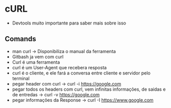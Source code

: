 # cURL

* Devtools muito importante para saber mais sobre isso <br>

## Comands

* man curl -> Disponibiliza o manual da ferramenta <br>
* Gitbash ja vem com curl <br>
* Curl é uma ferramenta <br>
* curl é um User-Agent que recebera resposta <br>
* curl é o cliente, e ele fará a conversa entre cliente e servidor pelo terminal <br>
* pegar header com curl -> curl -i https://google.com <br>
* pegar todos os headers com curl, vem infinitas informações, de saidas e de entredas -> curl -v https://google.com 
* pegar informações da Response -> curl -I https://www.google.com